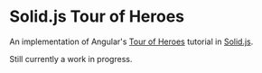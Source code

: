 
# Solid.js Tour of Heroes

An implementation of Angular's [Tour of Heroes](https://angular.io/tutorial) tutorial
in [Solid.js](https://www.solidjs.com/).

Still currently a work in progress.

